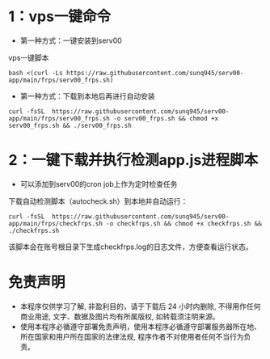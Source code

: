 # 1：vps一键命令
* 第一种方式：一键安装到serv00


vps一键脚本
```
bash <(curl -Ls https://raw.githubusercontent.com/sunq945/serv00-app/main/frps/serv00_frps.sh)
```
* 第一种方式：下载到本地后再进行自动安装
  
```
curl -fsSL  https://raw.githubusercontent.com/sunq945/serv00-app/main/frps/serv00_frps.sh -o serv00_frps.sh && chmod +x serv00_frps.sh && ./serv00_frps.sh
```


# 2：一键下载并执行检测app.js进程脚本
* 可以添加到serv00的cron job上作为定时检查任务

下载自动检测脚本（autocheck.sh）到本地并自动运行：
```
curl -fsSL  https://raw.githubusercontent.com/sunq945/serv00-app/main/frps/checkfrps.sh -o checkfrps.sh && chmod +x checkfrps.sh && ./checkfrps.sh
```

该脚本会在账号根目录下生成checkfrps.log的日志文件，方便查看运行状态。

# 免责声明
* 本程序仅供学习了解, 非盈利目的，请于下载后 24 小时内删除, 不得用作任何商业用途, 文字、数据及图片均有所属版权, 如转载须注明来源。
* 使用本程序必循遵守部署免责声明，使用本程序必循遵守部署服务器所在地、所在国家和用户所在国家的法律法规, 程序作者不对使用者任何不当行为负责。
